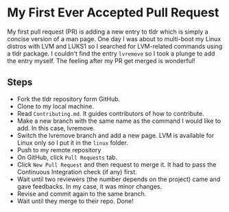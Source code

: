 # My First Ever Accepted Pull Request

My first pull request (PR) is adding a new entry to tldr which is simply a concise version of a man page. One day I was about to multi-boot my Linux distros with LVM and LUKS1 so I searched for LVM-related commands using a tldr package. I couldn't find the entry `lvremove` so I took a plunge to add the entry myself. The feeling after my PR get merged is wonderful!

## Steps

- Fork the tldr repository form GitHub.
- Clone to my local machine.
- Read `Contributing.md`. It guides contributors of how to contribute.
- Make a new branch with the same name as the command I would like to add. In this case, lvremove.
- Switch the lvremove branch and add a new page. LVM is available for Linux only so I put it in the `linux` folder.
- Push to my remote repository
- On GitHub, click `Pull Requests` tab.
- Click `New Pull Request` and then request to merge it. It had to pass the Continuous Integration check (if any) first.
- Wait until two reviewers (the number depends on the project) came and gave feedbacks. In my case, it was minor changes.
- Revise and commit again to the same branch.
- Wait until they merge to their repo. Done!
